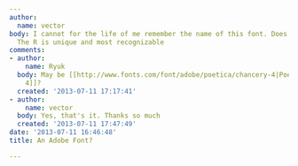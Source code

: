 ```yaml
---
author:
  name: vector
body: I cannot for the life of me remember the name of this font. Does anyone know?
  The R is unique and most recognizable
comments:
- author:
    name: Ryuk
  body: May be [[http://www.fonts.com/font/adobe/poetica/chancery-4|Poetica Chancery
    4]]?
  created: '2013-07-11 17:17:41'
- author:
    name: vector
  body: Yes, that's it. Thanks so much
  created: '2013-07-11 17:47:49'
date: '2013-07-11 16:46:48'
title: An Adobe Font?

---
```

